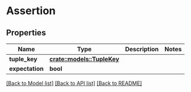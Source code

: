# Assertion

## Properties

Name | Type | Description | Notes
------------ | ------------- | ------------- | -------------
**tuple_key** | [**crate::models::TupleKey**](TupleKey.md) |  | 
**expectation** | **bool** |  | 

[[Back to Model list]](../README.md#documentation-for-models) [[Back to API list]](../README.md#documentation-for-api-endpoints) [[Back to README]](../README.md)



